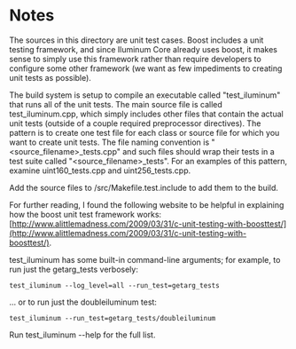# Notes
The sources in this directory are unit test cases.  Boost includes a
unit testing framework, and since Iluminum Core already uses boost, it makes
sense to simply use this framework rather than require developers to
configure some other framework (we want as few impediments to creating
unit tests as possible).

The build system is setup to compile an executable called "test_iluminum"
that runs all of the unit tests.  The main source file is called
test_iluminum.cpp, which simply includes other files that contain the
actual unit tests (outside of a couple required preprocessor
directives).  The pattern is to create one test file for each class or
source file for which you want to create unit tests.  The file naming
convention is "<source_filename>_tests.cpp" and such files should wrap
their tests in a test suite called "<source_filename>_tests".  For an
examples of this pattern, examine uint160_tests.cpp and
uint256_tests.cpp.

Add the source files to /src/Makefile.test.include to add them to the build.

For further reading, I found the following website to be helpful in
explaining how the boost unit test framework works:
[http://www.alittlemadness.com/2009/03/31/c-unit-testing-with-boosttest/](http://www.alittlemadness.com/2009/03/31/c-unit-testing-with-boosttest/).

test_iluminum has some built-in command-line arguments; for
example, to run just the getarg_tests verbosely:

    test_iluminum --log_level=all --run_test=getarg_tests

... or to run just the doubleiluminum test:

    test_iluminum --run_test=getarg_tests/doubleiluminum

Run  test_iluminum --help   for the full list.

